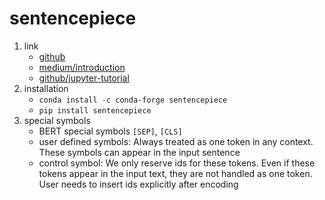 # sentencepiece

1. link
   * [github](https://github.com/google/sentencepiece)
   * [medium/introduction](https://jacky2wong.medium.com/understanding-sentencepiece-under-standing-sentence-piece-ac8da59f6b08)
   * [github/jupyter-tutorial](https://github.com/google/sentencepiece/blob/master/python/sentencepiece_python_module_example.ipynb)
2. installation
   * `conda install -c conda-forge sentencepiece`
   * `pip install sentencepiece`
3. special symbols
   * BERT special symbols `[SEP]`, `[CLS]`
   * user defined symbols: Always treated as one token in any context. These symbols can appear in the input sentence
   * control symbol: We only reserve ids for these tokens. Even if these tokens appear in the input text, they are not handled as one token. User needs to insert ids explicitly after encoding
